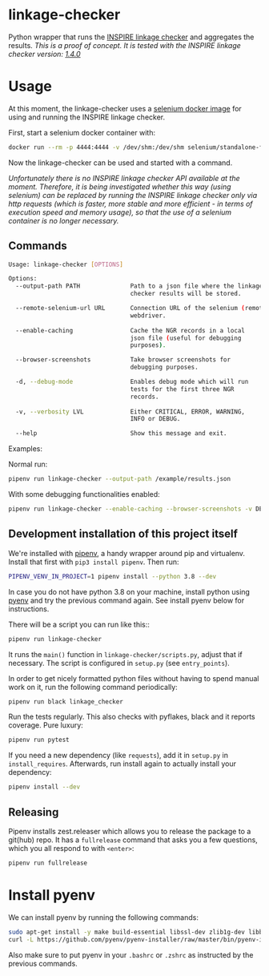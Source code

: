 # linkage-checker
Python wrapper that runs the [INSPIRE linkage checker](https://inspire-geoportal.ec.europa.eu/linkagechecker.html) and aggregates the results. _This is a proof of concept. It is tested with the INSPIRE linkage checker version: [1.4.0](https://inspire-geoportal.ec.europa.eu/release-notes.html)_

# Usage
At this moment, the linkage-checker uses a [selenium docker image](https://github.com/SeleniumHQ/docker-selenium) for using and running the INSPIRE linkage checker.

First, start a selenium docker container with:
```bash
docker run --rm -p 4444:4444 -v /dev/shm:/dev/shm selenium/standalone-firefox:3.141.59-20201010
```
Now the linkage-checker can be used and started with a command.

_Unfortunately there is no INSPIRE linkage checker API available at the moment. Therefore, it is being investigated whether this way (using selenium) can be replaced by running the INSPIRE linkage checker only via http requests (which is faster, more stable and more efficient - in terms of execution speed and memory usage), so that the use of a selenium container is no longer necessary._

## Commands

```bash
Usage: linkage-checker [OPTIONS]

Options:
  --output-path PATH              Path to a json file where the linkage
                                  checker results will be stored.

  --remote-selenium-url URL       Connection URL of the selenium (remote)
                                  webdriver.
  
  --enable-caching                Cache the NGR records in a local
                                  json file (useful for debugging
                                  purposes).

  --browser-screenshots           Take browser screenshots for
                                  debugging purposes.

  -d, --debug-mode                Enables debug mode which will run
                                  tests for the first three NGR
                                  records.
                                  
  -v, --verbosity LVL             Either CRITICAL, ERROR, WARNING,
                                  INFO or DEBUG.

  --help                          Show this message and exit.
```

Examples:

Normal run:
```bash
pipenv run linkage-checker --output-path /example/results.json
```

With some debugging functionalities enabled:
```bash
pipenv run linkage-checker --enable-caching --browser-screenshots -v DEBUG --debug-mode
```

## Development installation of this project itself

We're installed with [pipenv](https://docs.pipenv.org/), a handy wrapper
around pip and virtualenv. Install that first with `pip3 install pipenv`. Then run:

```bash
PIPENV_VENV_IN_PROJECT=1 pipenv install --python 3.8 --dev
```

In case you do not have python 3.8 on your machine, install python using 
[pyenv](https://github.com/pyenv/pyenv) and try the previous command again.
See install pyenv below for instructions. 

There will be a script you can run like this::

```bash
pipenv run linkage-checker
```

It runs the `main()` function in `linkage-checker/scripts.py`,
adjust that if necessary. The script is configured in `setup.py` (see
`entry_points`).

In order to get nicely formatted python files without having to spend manual
work on it, run the following command periodically:

```bash
pipenv run black linkage_checker
```

Run the tests regularly. This also checks with pyflakes, black and it reports
coverage. Pure luxury:

```bash
pipenv run pytest
```

If you need a new dependency (like `requests`), add it in `setup.py` in
`install_requires`. Afterwards, run install again to actually install your
dependency:

```bash
pipenv install --dev
```

## Releasing 
Pipenv installs zest.releaser which allows you to release the package to a git(hub) repo. It has a 
`fullrelease` command that asks you a few questions, which you all respond to with `<enter>`:

```bash
pipenv run fullrelease
```
# Install pyenv
We can install pyenv by running the following commands: 

```bash
sudo apt-get install -y make build-essential libssl-dev zlib1g-dev libbz2-dev libreadline-dev libsqlite3-dev wget curl llvm libncurses5-dev libncursesw5-dev xz-utils tk-dev libffi-dev liblzma-dev
curl -L https://github.com/pyenv/pyenv-installer/raw/master/bin/pyenv-installer | bash
```

Also make sure to put pyenv in your `.bashrc` or `.zshrc` as instructed by the previous commands. 
